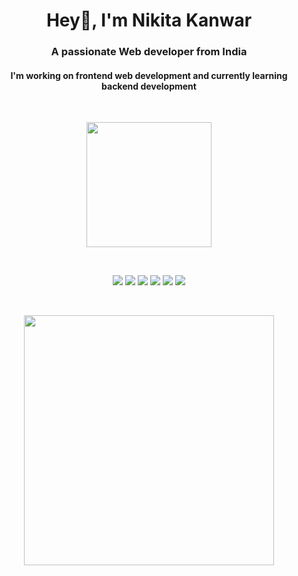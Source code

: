 <h1 align="center">Hey👋, I'm Nikita Kanwar</h1>
<h3 align="center">A passionate Web developer from India</h3>
<h4 align="center">I'm working on frontend web development and currently learning backend development</h4>

<br>

<p align="center"><img src="https://user-images.githubusercontent.com/74038190/212259366-1e33063f-1384-459b-9ea5-8ee5e25b63dc.jpg" width="200" /></p> 

<br>

<p align="center"> <img   src="https://img.shields.io/badge/html5-%23E34F26.svg?style=for-the-badge&logo=html5&logoColor=white"/>  <img   src="https://img.shields.io/badge/css3-%231572B6.svg?style=for-the-badge&logo=css3&logoColor=white"/> <img   src="https://img.shields.io/badge/bootstrap-%238511FA.svg?style=for-the-badge&logo=bootstrap&logoColor=white"/> <img   src="https://img.shields.io/badge/javascript-%23323330.svg?style=for-the-badge&logo=javascript&logoColor=%23F7DF1E"/>  <img   src="https://img.shields.io/badge/react-%2320232a.svg?style=for-the-badge&logo=react&logoColor=%2361DAFB"/>  <img   src="https://img.shields.io/badge/c++-%2300599C.svg?style=for-the-badge&logo=c%2B%2B&logoColor=white"/>  </p>

<br>

<p align="center"> <img   src="https://github-readme-streak-stats.herokuapp.com/?user=&theme=dark&hide_border=false" width="400"/> </p>


